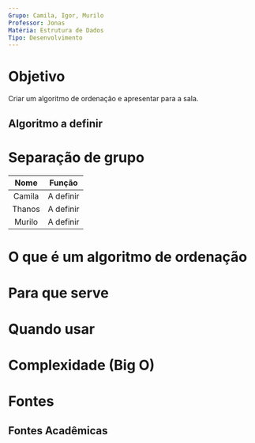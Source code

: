 ```yaml
---
Grupo: Camila, Igor, Murilo
Professor: Jonas
Matéria: Estrutura de Dados
Tipo: Desenvolvimento
---
```


# Objetivo

Criar um algoritmo de ordenação e apresentar para a sala.

## Algoritmo a definir

# Separação de grupo

|  Nome  |  Função   |
| :----: | :-------: |
| Camila | A definir |
| Thanos | A definir |
| Murilo | A definir |

# O que é um algoritmo de ordenação

# Para que serve

# Quando usar

# Complexidade (Big O)

# Fontes

## Fontes Acadêmicas
